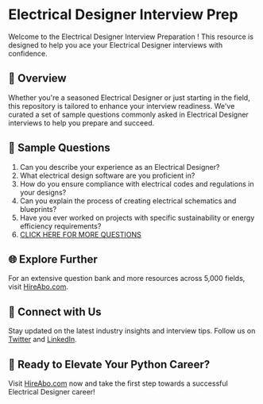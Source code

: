 # Electrical Designer Interview Prep

Welcome to the Electrical Designer Interview Preparation ! This resource is designed to help you ace your Electrical Designer interviews with confidence.

## 🚀 Overview

Whether you're a seasoned Electrical Designer or just starting in the field, this repository is tailored to enhance your interview readiness. We've curated a set of sample questions commonly asked in Electrical Designer interviews to help you prepare and succeed.

## 📝 Sample Questions

1. Can you describe your experience as an Electrical Designer?
2. What electrical design software are you proficient in?
3. How do you ensure compliance with electrical codes and regulations in your designs?
4. Can you explain the process of creating electrical schematics and blueprints?
5. Have you ever worked on projects with specific sustainability or energy efficiency requirements?
6. [CLICK HERE FOR MORE QUESTIONS](https://hireabo.com/job/12_1_10/Electrical%20Designer)

## 🌐 Explore Further

For an extensive question bank and more resources across 5,000 fields, visit [HireAbo.com](https://www.hireabo.com).

## 📱 Connect with Us

Stay updated on the latest industry insights and interview tips. Follow us on [Twitter](https://twitter.com/hireabo) and [LinkedIn](https://www.linkedin.com/in/hire-abo-3609972a8/).

## 🚀 Ready to Elevate Your Python Career?

Visit [HireAbo.com](https://www.hireabo.com) now and take the first step towards a successful Electrical Designer career!